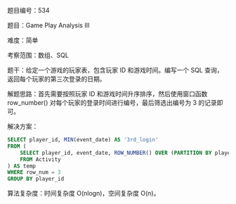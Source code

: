 题目编号：534

题目：Game Play Analysis III

难度：简单

考察范围：数组、SQL

题干：给定一个游戏的玩家表，包含玩家 ID 和游戏时间。编写一个 SQL 查询，返回每个玩家的第三次登录的日期。

解题思路：首先需要按照玩家 ID 和游戏时间升序排序，然后使用窗口函数 row_number() 对每个玩家的登录时间进行编号，最后筛选出编号为 3 的记录即可。

解决方案：

```sql
SELECT player_id, MIN(event_date) AS '3rd_login'
FROM (
    SELECT player_id, event_date, ROW_NUMBER() OVER (PARTITION BY player_id ORDER BY event_date) AS row_num
    FROM Activity
) AS temp
WHERE row_num = 3
GROUP BY player_id
```

算法复杂度：时间复杂度 O(nlogn)，空间复杂度 O(n)。